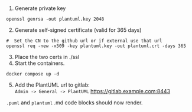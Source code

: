 #
1) Generate private key
```shell
openssl genrsa -out plantuml.key 2048
```

2) Generate self-signed certificate (valid for 365 days)
```shell
#  Set the CN to the github url or if external use that url
openssl req -new -x509 -key plantuml.key -out plantuml.crt -days 365
```

3) Place the two certs in ./ssl
4) Start the containers.
```shell
docker compose up -d
```
5) Add the PlantUML url to gitlab:  
```Admin -> General -> PlantUML```
https://gitlab.example.com:8443

`.puml` and `plantuml` .md code blocks should now render.
